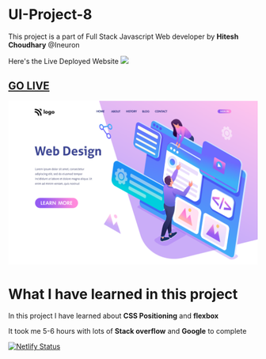 # UI-Project-8


This project is a part of Full Stack Javascript Web developer by **Hitesh Choudhary** @Ineuron


Here's the Live Deployed Website ![](https://img.shields.io/badge/Project%20-8-orange)


## [GO LIVE](https://saketineuronproject8.netlify.app/)


![Screenshot](./8.png)

# What I have learned in this project

In this project I have learned about **CSS Positioning** and **flexbox**

It took me 5-6 hours with lots of **Stack overflow** and **Google** to complete

[![Netlify Status](https://api.netlify.com/api/v1/badges/cdb355b1-950d-4729-bc1b-79c9bab9116e/deploy-status)](https://app.netlify.com/sites/saketineuronproject8/deploys)
